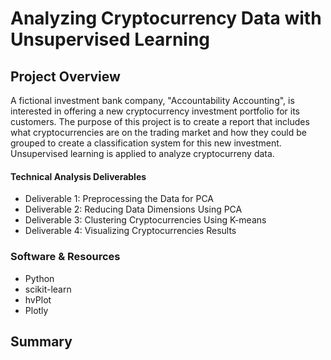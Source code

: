 # Analyzing Cryptocurrency Data with Unsupervised Learning

## Project Overview
A fictional investment bank company, "Accountability Accounting", is interested in offering a new cryptocurrency investment portfolio for its customers. 
The purpose of this project is to create a report that includes what cryptocurrencies are on the trading market and how they could be grouped to create a classification system for this new investment. Unsupervised learning is applied to analyze cryptocurreny data.

#### Technical Analysis Deliverables
- Deliverable 1: Preprocessing the Data for PCA
- Deliverable 2: Reducing Data Dimensions Using PCA
- Deliverable 3: Clustering Cryptocurrencies Using K-means
- Deliverable 4: Visualizing Cryptocurrencies Results

### Software & Resources
- Python 
- scikit-learn 
- hvPlot 
- Plotly

## Summary
